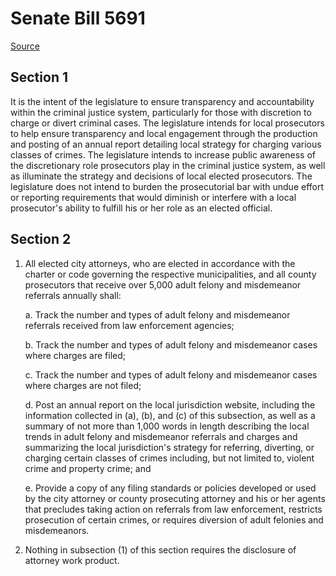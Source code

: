 # Senate Bill 5691

[Source](http://lawfilesext.leg.wa.gov/biennium/2021-22/Xml/Bills/Senate%20Bills/5691.xml)
## Section 1
It is the intent of the legislature to ensure transparency and accountability within the criminal justice system, particularly for those with discretion to charge or divert criminal cases. The legislature intends for local prosecutors to help ensure transparency and local engagement through the production and posting of an annual report detailing local strategy for charging various classes of crimes. The legislature intends to increase public awareness of the discretionary role prosecutors play in the criminal justice system, as well as illuminate the strategy and decisions of local elected prosecutors. The legislature does not intend to burden the prosecutorial bar with undue effort or reporting requirements that would diminish or interfere with a local prosecutor's ability to fulfill his or her role as an elected official.


## Section 2
1. All elected city attorneys, who are elected in accordance with the charter or code governing the respective municipalities, and all county prosecutors that receive over 5,000 adult felony and misdemeanor referrals annually shall:

    a. Track the number and types of adult felony and misdemeanor referrals received from law enforcement agencies;

    b. Track the number and types of adult felony and misdemeanor cases where charges are filed;

    c. Track the number and types of adult felony and misdemeanor cases where charges are not filed;

    d. Post an annual report on the local jurisdiction website, including the information collected in (a), (b), and (c) of this subsection, as well as a summary of not more than 1,000 words in length describing the local trends in adult felony and misdemeanor referrals and charges and summarizing the local jurisdiction's strategy for referring, diverting, or charging certain classes of crimes including, but not limited to, violent crime and property crime; and

    e. Provide a copy of any filing standards or policies developed or used by the city attorney or county prosecuting attorney and his or her agents that precludes taking action on referrals from law enforcement, restricts prosecution of certain crimes, or requires diversion of adult felonies and misdemeanors.

2. Nothing in subsection (1) of this section requires the disclosure of attorney work product.

